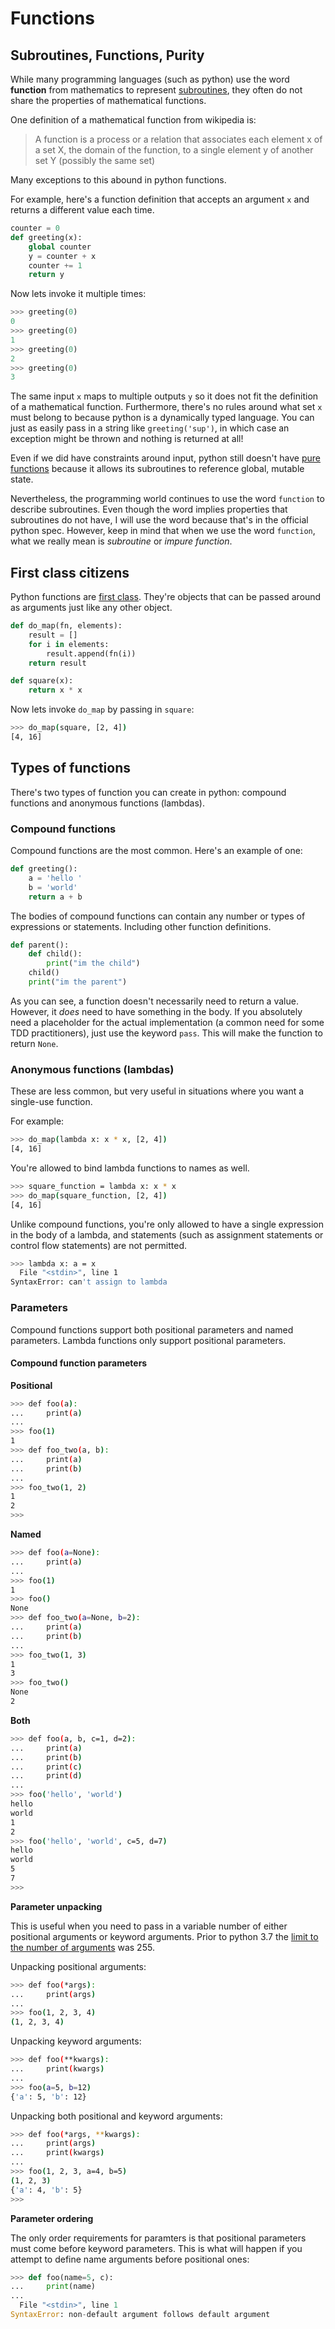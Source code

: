# Functions

## Subroutines, Functions, Purity

While many programming languages (such as python) use the word **function** from mathematics to represent [subroutines](https://en.wikipedia.org/wiki/Subroutine), they often do not share the properties of mathematical functions.

One definition of a mathematical function from wikipedia is:

> A function is a process or a relation that associates each element x of a set X, the domain of the function, to a single element y of another set Y (possibly the same set)

Many exceptions to this abound in python functions.

For example, here's a function definition that accepts an argument `x` and returns a different value each time.

```python
counter = 0
def greeting(x):
    global counter
    y = counter + x
    counter += 1
    return y
```

Now lets invoke it multiple times:

```python
>>> greeting(0)
0
>>> greeting(0)
1
>>> greeting(0)
2
>>> greeting(0)
3
```

The same input `x` maps to multiple outputs `y` so it does not fit the definition of a mathematical function. Furthermore, there's no rules around what set `x` must belong to because python is a dynamically typed language. You can just as easily pass in a string like `greeting('sup')`, in which case an exception might be thrown and nothing is returned at all!

Even if we did have constraints around input, python still doesn't have [pure functions](https://en.wikipedia.org/wiki/Pure_function) because it allows its subroutines to reference global, mutable state.

Nevertheless, the programming world continues to use the word `function` to describe subroutines. Even though the word implies properties that subroutines do not have, I will use the word because that's in the official python spec. However, keep in mind that when we use the word `function`, what we really mean is *subroutine* or *impure function*.

## First class citizens

Python functions are [first class](https://en.wikipedia.org/wiki/First-class_function). They're objects that can be passed around as arguments just like any other object.

```python
def do_map(fn, elements):
    result = []
    for i in elements:
        result.append(fn(i))
    return result

def square(x):
    return x * x
```

Now lets invoke `do_map` by passing in `square`:

```bash
>>> do_map(square, [2, 4])
[4, 16]
```

## Types of functions

There's two types of function you can create in python: compound functions and anonymous functions (lambdas).

### Compound functions

Compound functions are the most common. Here's an example of one:

```python
def greeting():
    a = 'hello '
    b = 'world'
    return a + b
```

The bodies of compound functions can contain any number or types of expressions or statements. Including other function definitions.

```python
def parent():
    def child():
        print("im the child")
    child()
    print("im the parent")
```

As you can see, a function doesn't necessarily need to return a value. However, it _does_ need to have something in the body. If you absolutely need a placeholder for the actual implementation (a common need for some TDD practitioners), just use the keyword `pass`. This will make the function to return `None`.

### Anonymous functions (lambdas)

These are less common, but very useful in situations where you want a single-use function.

For example:

```bash
>>> do_map(lambda x: x * x, [2, 4])
[4, 16]
```

You're allowed to bind lambda functions to names as well.

```bash
>>> square_function = lambda x: x * x
>>> do_map(square_function, [2, 4])
[4, 16]
```

Unlike compound functions, you're only allowed to have a single expression in the body of a lambda, and statements (such as assignment statements or control flow statements) are not permitted.

```bash
>>> lambda x: a = x
  File "<stdin>", line 1
SyntaxError: can't assign to lambda
```

### Parameters

Compound functions support both positional parameters and named parameters. Lambda functions only support positional parameters.

#### Compound function parameters

**Positional**

```bash
>>> def foo(a):
...     print(a)
...
>>> foo(1)
1
>>> def foo_two(a, b):
...     print(a)
...     print(b)
...
>>> foo_two(1, 2)
1
2
>>>
```

**Named**

```bash
>>> def foo(a=None):
...     print(a)
...
>>> foo(1)
1
>>> foo()
None
>>> def foo_two(a=None, b=2):
...     print(a)
...     print(b)
...
>>> foo_two(1, 3)
1
3
>>> foo_two()
None
2
```

**Both**

```bash
>>> def foo(a, b, c=1, d=2):
...     print(a)
...     print(b)
...     print(c)
...     print(d)
...
>>> foo('hello', 'world')
hello
world
1
2
>>> foo('hello', 'world', c=5, d=7)
hello
world
5
7
>>>
```

**Parameter unpacking**

This is useful when you need to pass in a variable number of either positional arguments or keyword arguments. Prior to python 3.7 the [limit to the number of arguments](https://stackoverflow.com/questions/714475/what-is-a-maximum-number-of-arguments-in-a-python-function) was 255.

Unpacking positional arguments:

```bash
>>> def foo(*args):
...     print(args)
...
>>> foo(1, 2, 3, 4)
(1, 2, 3, 4)
```

Unpacking keyword arguments:

```bash
>>> def foo(**kwargs):
...     print(kwargs)
...
>>> foo(a=5, b=12)
{'a': 5, 'b': 12}
```

Unpacking both positional and keyword arguments:

```bash
>>> def foo(*args, **kwargs):
...     print(args)
...     print(kwargs)
...
>>> foo(1, 2, 3, a=4, b=5)
(1, 2, 3)
{'a': 4, 'b': 5}
>>>
```

**Parameter ordering**

The only order requirements for paramters is that positional parameters must come before keyword parameters. This is what will happen if you attempt to define name arguments before positional ones:

```python
>>> def foo(name=5, c):
...     print(name)
...
  File "<stdin>", line 1
SyntaxError: non-default argument follows default argument
```
